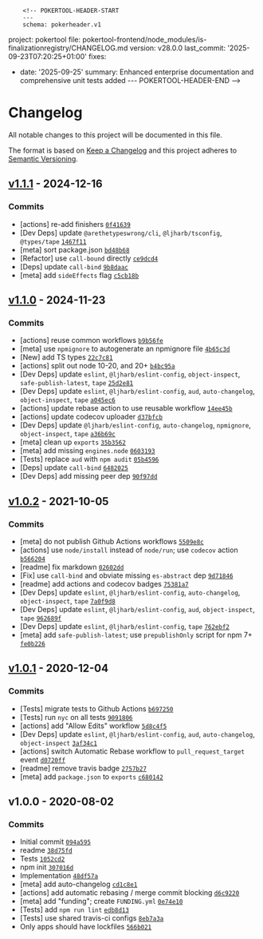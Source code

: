         <!-- POKERTOOL-HEADER-START
        ---
        schema: pokerheader.v1
project: pokertool
file: pokertool-frontend/node_modules/is-finalizationregistry/CHANGELOG.md
version: v28.0.0
last_commit: '2025-09-23T07:20:25+01:00'
fixes:
- date: '2025-09-25'
  summary: Enhanced enterprise documentation and comprehensive unit tests added
        ---
        POKERTOOL-HEADER-END -->
# Changelog

All notable changes to this project will be documented in this file.

The format is based on [Keep a Changelog](https://keepachangelog.com/en/1.0.0/)
and this project adheres to [Semantic Versioning](https://semver.org/spec/v2.0.0.html).

## [v1.1.1](https://github.com/inspect-js/is-finalizationregistry/compare/v1.1.0...v1.1.1) - 2024-12-16

### Commits

- [actions] re-add finishers [`0f41639`](https://github.com/inspect-js/is-finalizationregistry/commit/0f41639657eb79da783ab99246ffbab97ce52785)
- [Dev Deps] update `@arethetypeswrong/cli`, `@ljharb/tsconfig`, `@types/tape` [`1467f11`](https://github.com/inspect-js/is-finalizationregistry/commit/1467f11d2b638ae72ab5fff33a72c88143ed9546)
- [meta] sort package.json [`bd48b68`](https://github.com/inspect-js/is-finalizationregistry/commit/bd48b686cf499ae590404729b4d3a6fca9c9d0f3)
- [Refactor] use `call-bound` directly [`ce9dcd4`](https://github.com/inspect-js/is-finalizationregistry/commit/ce9dcd4abea4d17ca63b2d46385d78bebaf05d84)
- [Deps] update `call-bind` [`9b8daac`](https://github.com/inspect-js/is-finalizationregistry/commit/9b8daac5237a420ec8de65222d1b14e56de55b50)
- [meta] add `sideEffects` flag [`c5cb18b`](https://github.com/inspect-js/is-finalizationregistry/commit/c5cb18b51f22a52dcdc17afc3ce02a1ace41d418)

## [v1.1.0](https://github.com/inspect-js/is-finalizationregistry/compare/v1.0.2...v1.1.0) - 2024-11-23

### Commits

- [actions] reuse common workflows [`b9b56fe`](https://github.com/inspect-js/is-finalizationregistry/commit/b9b56fe405d0385fcbcc587abcf7b6f0c5b4e7be)
- [meta] use `npmignore` to autogenerate an npmignore file [`4b65c3d`](https://github.com/inspect-js/is-finalizationregistry/commit/4b65c3dfe532ba3d1130f9bd7d36d674790b836d)
- [New] add TS types [`22c7c81`](https://github.com/inspect-js/is-finalizationregistry/commit/22c7c81612a906c787432a0c70df27c2a278f370)
- [actions] split out node 10-20, and 20+ [`b4bc95a`](https://github.com/inspect-js/is-finalizationregistry/commit/b4bc95a923323b9064965442f2a5646c1ec4b99b)
- [Dev Deps] update `eslint`, `@ljharb/eslint-config`, `object-inspect`, `safe-publish-latest`, `tape` [`25d2e81`](https://github.com/inspect-js/is-finalizationregistry/commit/25d2e815627d5549bbd366fd95dcd134f99fc16d)
- [Dev Deps] update `eslint`, `@ljharb/eslint-config`, `aud`, `auto-changelog`, `object-inspect`, `tape` [`a045ec6`](https://github.com/inspect-js/is-finalizationregistry/commit/a045ec6d56106561232bd7dbd95c058d195cd3d9)
- [actions] update rebase action to use reusable workflow [`14ee45b`](https://github.com/inspect-js/is-finalizationregistry/commit/14ee45b34361a4a14cfc444a71601e55ddd98a6e)
- [actions] update codecov uploader [`d37bfcb`](https://github.com/inspect-js/is-finalizationregistry/commit/d37bfcb43695e56c06829b05051f5b5f4cdbcd6b)
- [Dev Deps] update `@ljharb/eslint-config`, `auto-changelog`, `npmignore`, `object-inspect`, `tape` [`a36b69c`](https://github.com/inspect-js/is-finalizationregistry/commit/a36b69c8f1a43beb07416658609b9950e58bb615)
- [meta] clean up `exports` [`35b3562`](https://github.com/inspect-js/is-finalizationregistry/commit/35b35627f8234e76a92e72669f7c5041e2c4074b)
- [meta] add missing `engines.node` [`0603193`](https://github.com/inspect-js/is-finalizationregistry/commit/06031931c5f4e672f47463da2c7b43b45a629819)
- [Tests] replace `aud` with `npm audit` [`05b4596`](https://github.com/inspect-js/is-finalizationregistry/commit/05b459606f22cebe6a42101438bfcdae68313786)
- [Deps] update `call-bind` [`6482025`](https://github.com/inspect-js/is-finalizationregistry/commit/6482025cba84cff2b51db51768ed6d391f01335d)
- [Dev Deps] add missing peer dep [`90f97dd`](https://github.com/inspect-js/is-finalizationregistry/commit/90f97ddc8998ead46f26d8b2fa0fd8be17ea48bb)

## [v1.0.2](https://github.com/inspect-js/is-finalizationregistry/compare/v1.0.1...v1.0.2) - 2021-10-05

### Commits

- [meta] do not publish Github Actions workflows [`5509e8c`](https://github.com/inspect-js/is-finalizationregistry/commit/5509e8c13173a128244fc306d304c9be958b62f3)
- [actions] use `node/install` instead of `node/run`; use `codecov` action [`b566204`](https://github.com/inspect-js/is-finalizationregistry/commit/b5662048c9824089baf6fe3e0c408d6297635b2c)
- [readme] fix markdown [`02602dd`](https://github.com/inspect-js/is-finalizationregistry/commit/02602dda3176944f6681b97fb0d26e43bf2accc8)
- [Fix] use `call-bind` and obviate missing `es-abstract` dep [`9d71846`](https://github.com/inspect-js/is-finalizationregistry/commit/9d718467ef713e10242c28e48d82947d108ed5ef)
- [readme] add actions and codecov badges [`75381a7`](https://github.com/inspect-js/is-finalizationregistry/commit/75381a76ad373fd4bea0f032e8593dec60785332)
- [Dev Deps] update `eslint`, `@ljharb/eslint-config`, `auto-changelog`, `object-inspect`, `tape` [`7a0f9d8`](https://github.com/inspect-js/is-finalizationregistry/commit/7a0f9d8befeee03f578cf9184190e4a143a05abf)
- [Dev Deps] update `eslint`, `@ljharb/eslint-config`, `aud`, `object-inspect`, `tape` [`962689f`](https://github.com/inspect-js/is-finalizationregistry/commit/962689f01c33d06eadb4456004d231b56cb13825)
- [Dev Deps] update `eslint`, `@ljharb/eslint-config`, `tape` [`762ebf2`](https://github.com/inspect-js/is-finalizationregistry/commit/762ebf2f8d06597029b794053f0630b6ddeb7cc2)
- [meta] add `safe-publish-latest`; use `prepublishOnly` script for npm 7+ [`fe0b226`](https://github.com/inspect-js/is-finalizationregistry/commit/fe0b2268e0eaa4fd56418aba87d2e761c04917e6)

## [v1.0.1](https://github.com/inspect-js/is-finalizationregistry/compare/v1.0.0...v1.0.1) - 2020-12-04

### Commits

- [Tests] migrate tests to Github Actions [`b697250`](https://github.com/inspect-js/is-finalizationregistry/commit/b69725063681eeb9179d9945512a62112b360cd2)
- [Tests] run `nyc` on all tests [`9091806`](https://github.com/inspect-js/is-finalizationregistry/commit/9091806c8cc05340dc964fb3c566e650c1bff947)
- [actions] add "Allow Edits" workflow [`5d8c4f5`](https://github.com/inspect-js/is-finalizationregistry/commit/5d8c4f5e5ca4f001f6a16744c2cce5d32bdae39b)
- [Dev Deps] update `eslint`, `@ljharb/eslint-config`, `aud`, `auto-changelog`, `object-inspect` [`3af34c1`](https://github.com/inspect-js/is-finalizationregistry/commit/3af34c194a8dfb41e773f7e1647e1e1cf05ec98d)
- [actions] switch Automatic Rebase workflow to `pull_request_target` event [`d0720ff`](https://github.com/inspect-js/is-finalizationregistry/commit/d0720ff2d07308ec3e90f13c7a15affa05339fe7)
- [readme] remove travis badge [`2757b27`](https://github.com/inspect-js/is-finalizationregistry/commit/2757b27db4cbb93d712bd85c1741f3071a720dc7)
- [meta] add `package.json` to `exports` [`c680142`](https://github.com/inspect-js/is-finalizationregistry/commit/c680142dcd73d3f3c8ec75c0ab1c9281edaeb91f)

## v1.0.0 - 2020-08-02

### Commits

- Initial commit [`094a595`](https://github.com/inspect-js/is-finalizationregistry/commit/094a59522ab29b1701ad2f1cb67ee01f1e68cae2)
- readme [`38d75fd`](https://github.com/inspect-js/is-finalizationregistry/commit/38d75fd9d38106b6a4d09bdb4ac5c5ca186c62de)
- Tests [`1052cd2`](https://github.com/inspect-js/is-finalizationregistry/commit/1052cd21bfa90e83e5fbf656ce67f3c038aa9336)
- npm init [`307016d`](https://github.com/inspect-js/is-finalizationregistry/commit/307016d5228e184a22a1ee2992f24ed208c3cec6)
- Implementation [`48df57a`](https://github.com/inspect-js/is-finalizationregistry/commit/48df57a25d3cde99f43a46fe458e878f79179520)
- [meta] add auto-changelog [`cd1c8e1`](https://github.com/inspect-js/is-finalizationregistry/commit/cd1c8e1f97a499a0ea7edc6e7afde3b522fb8329)
- [actions] add automatic rebasing / merge commit blocking [`d6c9220`](https://github.com/inspect-js/is-finalizationregistry/commit/d6c92207d7f76785dada19e09b937326dc3b499d)
- [meta] add "funding"; create `FUNDING.yml` [`0e74e10`](https://github.com/inspect-js/is-finalizationregistry/commit/0e74e10f3667b1f8c9ea2a7a3dba67b373a17902)
- [Tests] add `npm run lint` [`edb8d13`](https://github.com/inspect-js/is-finalizationregistry/commit/edb8d138a6350b0fb7f398657125c74f218c547f)
- [Tests] use shared travis-ci configs [`8eb7a3a`](https://github.com/inspect-js/is-finalizationregistry/commit/8eb7a3a0a45e5aab60edb385ddee2e7bd1e22d81)
- Only apps should have lockfiles [`566b021`](https://github.com/inspect-js/is-finalizationregistry/commit/566b021e66bc2325e12f88324174413348cb987d)
